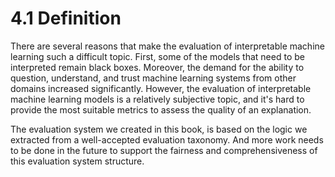 # 4.1 Definition

There are several reasons that make the evaluation of interpretable machine learning such a difficult topic. First, some of the models that need to be interpreted remain black boxes. Moreover, the demand for the ability to question, understand, and trust machine learning systems from other domains increased significantly. However, the evaluation of interpretable machine learning models is a relatively subjective topic, and it's hard to provide the most suitable metrics to assess the quality of an explanation.

The evaluation system we created in this book, is based on the logic we extracted from a well-accepted evaluation taxonomy. And more work needs to be done in the future to support the fairness and comprehensiveness of this evaluation system structure.

